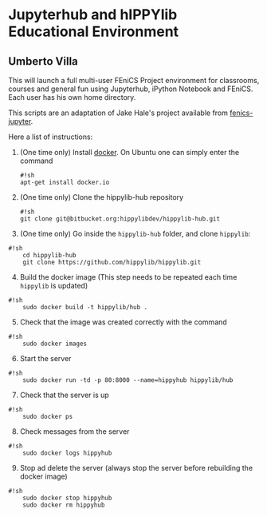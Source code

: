 # Jupyterhub and hIPPYlib Educational Environment
## Umberto Villa

This will launch a full multi-user FEniCS Project environment for classrooms,
courses and general fun using Jupyterhub, iPython Notebook and FEniCS. Each
user has his own home directory.

This scripts are an adaptation of Jake Hale's project available from [fenics-jupyter](https://bitbucket.org/jackhale/fenics-jupyter).

Here a list of instructions:

1. (One time only) Install [docker](https://www.docker.com/). On Ubuntu one can simply enter the command
    ```
    #!sh
    apt-get install docker.io
    ```
2. (One time only) Clone the hippylib-hub repository
    ```
    #!sh
    git clone git@bitbucket.org:hippylibdev/hippylib-hub.git
    ```
3. (One time only) Go inside the `hippylib-hub` folder, and clone `hippylib`:
 ```
 #!sh
     cd hippylib-hub
     git clone https://github.com/hippylib/hippylib.git
 ```
4. Build the docker image (This step needs to be repeated each time `hippylib` is updated)
 ```
 #!sh
     sudo docker build -t hippylib/hub .
 ```
5. Check that the image was created correctly with the command
 ```
 #!sh
     sudo docker images
 ```
6. Start the server
 ```
 #!sh
     sudo docker run -td -p 80:8000 --name=hippyhub hippylib/hub
 ```
7. Check that the server is up
 ```
 #!sh
     sudo docker ps
 ```
8. Check messages from the server
 ```
 #!sh
     sudo docker logs hippyhub
 ```
9. Stop ad delete the server (always stop the server before rebuilding the docker image)
 ```
 #!sh
     sudo docker stop hippyhub
     sudo docker rm hippyhub
 ```